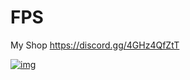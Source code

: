 # FPS

My Shop https://discord.gg/4GHz4QfZtT

[![img](https://image.noelshack.com/fichiers/2023/40/1/1696274294-barber1.png)](https://omkarpathak.in)


